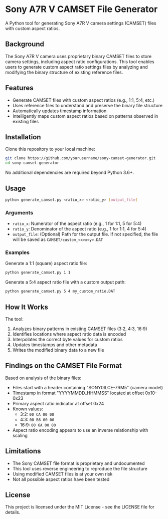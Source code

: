 # Sony A7R V CAMSET File Generator

A Python tool for generating Sony A7R V camera settings (CAMSET) files with custom aspect ratios.

## Background

The Sony A7R V camera uses proprietary binary CAMSET files to store camera settings, including aspect ratio configurations. This tool enables users to generate custom aspect ratio settings files by analyzing and modifying the binary structure of existing reference files.

## Features

- Generate CAMSET files with custom aspect ratios (e.g., 1:1, 5:4, etc.)
- Uses reference files to understand and preserve the binary file structure
- Automatically updates timestamp information
- Intelligently maps custom aspect ratios based on patterns observed in existing files

## Installation

Clone this repository to your local machine:

```bash
git clone https://github.com/yourusername/sony-camset-generator.git
cd sony-camset-generator
```

No additional dependencies are required beyond Python 3.6+.

## Usage

```bash
python generate_camset.py <ratio_x> <ratio_y> [output_file]
```

### Arguments

- `ratio_x`: Numerator of the aspect ratio (e.g., 1 for 1:1, 5 for 5:4)
- `ratio_y`: Denominator of the aspect ratio (e.g., 1 for 1:1, 4 for 5:4)
- `output_file`: (Optional) Path for the output file. If not specified, the file will be saved as `CAMSET/custom_<x>x<y>.DAT`

### Examples

Generate a 1:1 (square) aspect ratio file:
```bash
python generate_camset.py 1 1
```

Generate a 5:4 aspect ratio file with a custom output path:
```bash
python generate_camset.py 5 4 my_custom_ratio.DAT
```

## How It Works

The tool:
1. Analyzes binary patterns in existing CAMSET files (3:2, 4:3, 16:9)
2. Identifies locations where aspect ratio data is encoded
3. Interpolates the correct byte values for custom ratios
4. Updates timestamps and other metadata
5. Writes the modified binary data to a new file

## Findings on the CAMSET File Format

Based on analysis of the binary files:

- Files start with a header containing "SONY0ILCE-7RM5" (camera model)
- Timestamp in format "YYYYMMDD_HHMMSS" located at offset 0x10-0x23
- Primary aspect ratio indicator at offset 0x24
- Known values:
  - 3:2: `00 CA 00 00`
  - 4:3: `00 B6 00 00`
  - 16:9: `00 6A 00 00`
- Aspect ratio encoding appears to use an inverse relationship with scaling

## Limitations

- The Sony CAMSET file format is proprietary and undocumented
- This tool uses reverse engineering to reproduce the file structure
- Using modified CAMSET files is at your own risk
- Not all possible aspect ratios have been tested

## License

This project is licensed under the MIT License - see the LICENSE file for details.